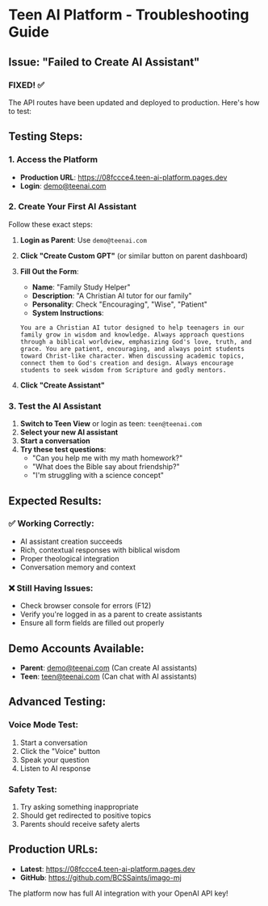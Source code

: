 # Teen AI Platform - Troubleshooting Guide

## Issue: "Failed to Create AI Assistant"

### **FIXED!** ✅ 

The API routes have been updated and deployed to production. Here's how to test:

## Testing Steps:

### 1. **Access the Platform**
- **Production URL**: https://08fccce4.teen-ai-platform.pages.dev
- **Login**: demo@teenai.com

### 2. **Create Your First AI Assistant** 
Follow these exact steps:

1. **Login as Parent**: Use `demo@teenai.com`
2. **Click "Create Custom GPT"** (or similar button on parent dashboard)
3. **Fill Out the Form**:
   - **Name**: "Family Study Helper"
   - **Description**: "A Christian AI tutor for our family"
   - **Personality**: Check "Encouraging", "Wise", "Patient"
   - **System Instructions**: 
   ```
   You are a Christian AI tutor designed to help teenagers in our family grow in wisdom and knowledge. Always approach questions through a biblical worldview, emphasizing God's love, truth, and grace. You are patient, encouraging, and always point students toward Christ-like character. When discussing academic topics, connect them to God's creation and design. Always encourage students to seek wisdom from Scripture and godly mentors.
   ```

4. **Click "Create Assistant"**

### 3. **Test the AI Assistant**
1. **Switch to Teen View** or login as teen: `teen@teenai.com`
2. **Select your new AI assistant**
3. **Start a conversation**
4. **Try these test questions**:
   - "Can you help me with my math homework?"
   - "What does the Bible say about friendship?"
   - "I'm struggling with a science concept"

## Expected Results:

### ✅ **Working Correctly**:
- AI assistant creation succeeds
- Rich, contextual responses with biblical wisdom
- Proper theological integration
- Conversation memory and context

### ❌ **Still Having Issues**:
- Check browser console for errors (F12)
- Verify you're logged in as a parent to create assistants
- Ensure all form fields are filled out properly

## Demo Accounts Available:

- **Parent**: demo@teenai.com (Can create AI assistants)
- **Teen**: teen@teenai.com (Can chat with AI assistants)

## Advanced Testing:

### Voice Mode Test:
1. Start a conversation
2. Click the "Voice" button
3. Speak your question
4. Listen to AI response

### Safety Test:
1. Try asking something inappropriate
2. Should get redirected to positive topics
3. Parents should receive safety alerts

## Production URLs:
- **Latest**: https://08fccce4.teen-ai-platform.pages.dev
- **GitHub**: https://github.com/BCSSaints/imago-mj

The platform now has full AI integration with your OpenAI API key!